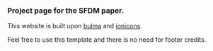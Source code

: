 ### Project page for the SFDM paper.

This website is built upon [bulma](https://bulma.io/) and [ionicons](https://ionic.io/ionicons/).

Feel free to use this template and there is no need for footer credits.
